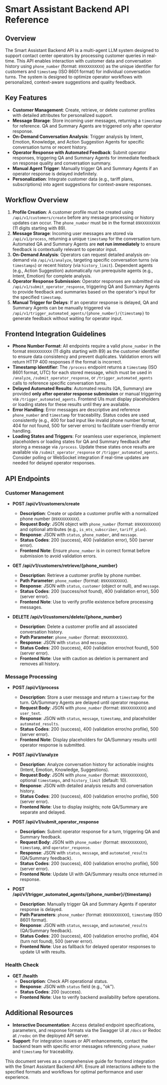 # Smart Assistant Backend API Reference

## Overview
The Smart Assistant Backend API is a multi-agent LLM system designed to support contact center operators by processing customer queries in real-time. This API enables interaction with customer data and conversation history using `phone_number` (format: `89XXXXXXXXX`) as the unique identifier for customers and `timestamp` (ISO 8601 format) for individual conversation turns. The system is designed to optimize operator workflows with personalized, context-aware suggestions and quality feedback.

## Key Features
- **Customer Management**: Create, retrieve, or delete customer profiles with detailed attributes for personalized support.
- **Message Storage**: Store incoming user messages, returning a `timestamp` for reference. QA and Summary Agents are triggered only after operator response.
- **On-Demand Conversation Analysis**: Trigger analysis by Intent, Emotion, Knowledge, and Action Suggestion Agents for specific conversation turns or recent history.
- **Operator Response with Automated Feedback**: Submit operator responses, triggering QA and Summary Agents for immediate feedback on response quality and conversation summary.
- **Manual Agent Trigger**: Manually trigger QA and Summary Agents if an operator response is delayed indefinitely.
- **Personalization**: Integrate customer data (e.g., tariff plans, subscriptions) into agent suggestions for context-aware responses.

## Workflow Overview
1. **Profile Creation**: A customer profile must be created using `/api/v1/customers/create` before any message processing or history updates can occur. The `phone_number` must be in the format `89XXXXXXXXX` (11 digits starting with 89).
2. **Message Storage**: Incoming user messages are stored via `/api/v1/process`, returning a unique `timestamp` for the conversation turn. Automated QA and Summary Agents are **not run immediately** to ensure feedback is contextually relevant to operator input.
3. **On-Demand Analysis**: Operators can request detailed analysis on-demand via `/api/v1/analyze`, targeting specific conversation turns (via `timestamps`) or recent history (via `history_limit`). Dependent agents (e.g., Action Suggestion) automatically run prerequisite agents (e.g., Intent, Emotion) for complete analysis.
4. **Operator Response Submission**: Operator responses are submitted via `/api/v1/submit_operator_response`, triggering QA and Summary Agents to provide feedback and summaries based on the operator's input for the specified `timestamp`.
5. **Manual Trigger for Delays**: If an operator response is delayed, QA and Summary Agents can be manually triggered via `/api/v1/trigger_automated_agents/{phone_number}/{timestamp}` to generate feedback without waiting for operator input.

## Frontend Integration Guidelines
- **Phone Number Format**: All endpoints require a valid `phone_number` in the format `89XXXXXXXXX` (11 digits starting with 89) as the customer identifier to ensure data consistency and prevent duplicates. Validation errors will return HTTP 400 responses if the format is incorrect.
- **Timestamp Identifier**: The `/process` endpoint returns a `timestamp` (ISO 8601 format, UTC) for each stored message, which must be used in `/analyze`, `/submit_operator_response`, or `/trigger_automated_agents` calls to reference specific conversation turns.
- **Delayed Automated Results**: Automated results (QA, Summary) are provided **only after operator response submission** or manual triggering via `/trigger_automated_agents`. Frontend UIs must display placeholders or loading states for these results until they are available.
- **Error Handling**: Error messages are descriptive and reference `phone_number` and `timestamp` for traceability. Status codes are used consistently (e.g., 400 for bad input like invalid phone number format, 404 for not found, 500 for server errors) to facilitate user-friendly error handling.
- **Loading States and Triggers**: For seamless user experience, implement placeholders or loading states for QA and Summary feedback after storing a message via `/process`. Update these states once results are available via `/submit_operator_response` or `/trigger_automated_agents`. Consider polling or WebSocket integration if real-time updates are needed for delayed operator responses.

## API Endpoints

### Customer Management
- **POST /api/v1/customers/create**
  - **Description**: Create or update a customer profile with a normalized phone number (`89XXXXXXXXX`).
  - **Request Body**: JSON object with `phone_number` (format: `89XXXXXXXXX`) and optional attributes (e.g., `is_mts_subscriber`, `tariff_plan`).
  - **Response**: JSON with `status`, `phone_number`, and `message`.
  - **Status Codes**: 200 (success), 400 (validation error), 500 (server error).
  - **Frontend Note**: Ensure `phone_number` is in correct format before submission to avoid validation errors.

- **GET /api/v1/customers/retrieve/{phone_number}**
  - **Description**: Retrieve a customer profile by phone number.
  - **Path Parameter**: `phone_number` (format: `89XXXXXXXXX`).
  - **Response**: JSON with `status`, `customer` (object or null), and `message`.
  - **Status Codes**: 200 (success/not found), 400 (validation error), 500 (server error).
  - **Frontend Note**: Use to verify profile existence before processing messages.

- **DELETE /api/v1/customers/delete/{phone_number}**
  - **Description**: Delete a customer profile and all associated conversation history.
  - **Path Parameter**: `phone_number` (format: `89XXXXXXXXX`).
  - **Response**: JSON with `status` and `message`.
  - **Status Codes**: 200 (success), 400 (validation error/not found), 500 (server error).
  - **Frontend Note**: Use with caution as deletion is permanent and removes all history.

### Message Processing
- **POST /api/v1/process**
  - **Description**: Store a user message and return a `timestamp` for the turn. QA/Summary Agents are delayed until operator response.
  - **Request Body**: JSON with `phone_number` (format: `89XXXXXXXXX`) and `user_text`.
  - **Response**: JSON with `status`, `message`, `timestamp`, and placeholder `automated_results`.
  - **Status Codes**: 200 (success), 400 (validation error/no profile), 500 (server error).
  - **Frontend Note**: Display placeholders for QA/Summary results until operator response is submitted.

- **POST /api/v1/analyze**
  - **Description**: Analyze conversation history for actionable insights (Intent, Emotion, Knowledge, Suggestions).
  - **Request Body**: JSON with `phone_number` (format: `89XXXXXXXXX`), optional `timestamps`, and `history_limit` (default: 10).
  - **Response**: JSON with detailed analysis results and conversation history.
  - **Status Codes**: 200 (success), 400 (validation error/no profile), 500 (server error).
  - **Frontend Note**: Use to display insights; note QA/Summary are separate and delayed.

- **POST /api/v1/submit_operator_response**
  - **Description**: Submit operator response for a turn, triggering QA and Summary feedback.
  - **Request Body**: JSON with `phone_number` (format: `89XXXXXXXXX`), `timestamp`, and `operator_response`.
  - **Response**: JSON with `status`, `message`, and `automated_results` (QA/Summary feedback).
  - **Status Codes**: 200 (success), 400 (validation error/no profile), 500 (server error).
  - **Frontend Note**: Update UI with QA/Summary results once returned in response.

- **POST /api/v1/trigger_automated_agents/{phone_number}/{timestamp}**
  - **Description**: Manually trigger QA and Summary Agents if operator response is delayed.
  - **Path Parameters**: `phone_number` (format: `89XXXXXXXXX`), `timestamp` (ISO 8601 format).
  - **Response**: JSON with `status`, `message`, and `automated_results` (QA/Summary feedback).
  - **Status Codes**: 200 (success), 400 (validation error/no profile), 404 (turn not found), 500 (server error).
  - **Frontend Note**: Use as fallback for delayed operator responses to update UI with results.

### Health Check
- **GET /health**
  - **Description**: Check API operational status.
  - **Response**: JSON with `status` field (e.g., "ok").
  - **Status Codes**: 200 (success).
  - **Frontend Note**: Use to verify backend availability before operations.

## Additional Resources
- **Interactive Documentation**: Access detailed endpoint specifications, parameters, and response formats via the Swagger UI at `/docs` or Redoc at `/redoc` on the deployed API server.
- **Support**: For integration issues or API enhancements, contact the backend team with specific error messages referencing `phone_number` and `timestamp` for traceability.

This document serves as a comprehensive guide for frontend integration with the Smart Assistant Backend API. Ensure all interactions adhere to the specified formats and workflows for optimal performance and user experience.